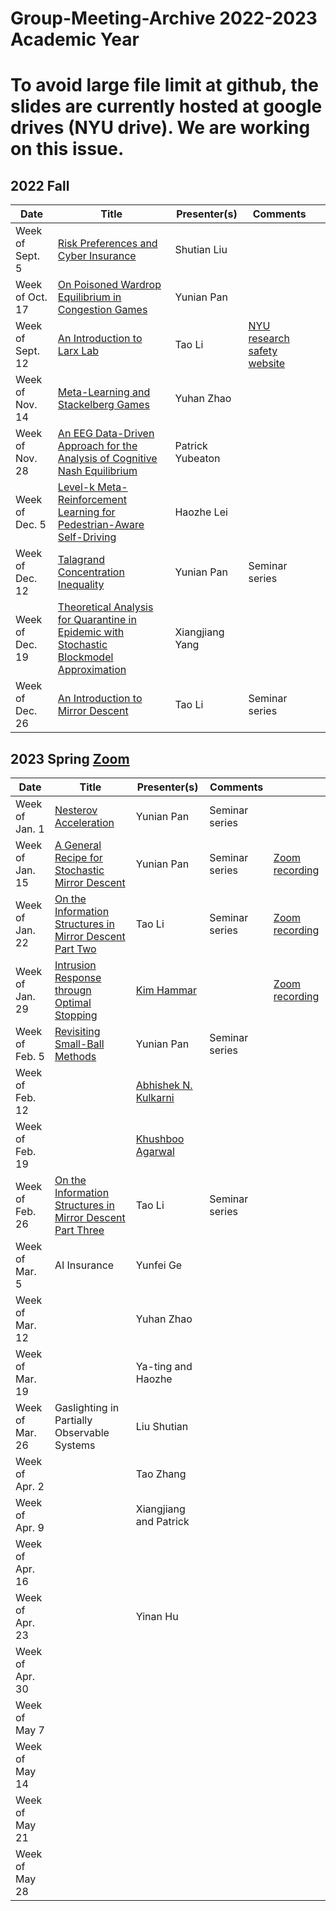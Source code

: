 # Group-Meeting-Archive 2022-2023 Academic Year
# To avoid large file limit at github, the slides are currently hosted at google drives (NYU drive). We are working on this issue. 

## 2022 Fall
| Date                | Title                | Presenter(s) | Comments |   |
|---------------------|----------------------|--------------|----------|---|
|  Week of Sept. 5    |  [Risk Preferences and Cyber Insurance](https://drive.google.com/file/d/15IAQqfdV_uO8E94WOJFYHeE_jGdyLMFg/view?usp=sharing)  |    Shutian Liu  |          |   |
|  Week of Oct. 17    | [On Poisoned Wardrop Equilibrium in Congestion Games]()   |    Yunian Pan  |          |   |
|  Week of Sept. 12   | [An Introduction to Larx Lab](https://drive.google.com/file/d/12djfHzpzuWJJVDN55ZGi3KrFQNAj-IKO/view?usp=sharing) |  Tao Li|   [NYU research safety website](https://www.nyu.edu/life/safety-health-wellness/research-and-laboratory-safety.html)  |   | 
| Week of Nov. 14 | [Meta-Learning and Stackelberg Games](https://drive.google.com/file/d/1wseX_fCLCsANPX1lyTG33SLnq6Q5265L/view?usp=sharing) | Yuhan Zhao | | |
|Week of Nov. 28| [An EEG Data-Driven Approach for the Analysis of Cognitive Nash Equilibrium](https://docs.google.com/presentation/d/1bB88g-FFVp2mQzFLlmyv80A1tBj5bJvD/edit?usp=share_link&ouid=108072553036143854923&rtpof=true&sd=true)| Patrick Yubeaton |  ||
|  Week of Dec. 5   | [Level-k Meta-Reinforcement Learning for Pedestrian-Aware Self-Driving](https://docs.google.com/presentation/d/1D4j-NqLEy_7eNYKJTe3ECcFe590JyKrb/edit?usp=share_link&ouid=103638511263455437345&rtpof=true&sd=true)|    Haozhe Lei  |       |   |
|  Week of Dec. 12   | [Talagrand Concentration Inequality](https://github.com/UnionPan/UnionPan.github.io/blob/master/posts/Talagrand/talagrand.pdf)|    Yunian Pan  |     Seminar series     |   |
|  Week of Dec. 19    | [Theoretical Analysis for Quarantine in Epidemic with Stochastic Blockmodel Approximation](https://drive.google.com/file/d/16lwhjE60E6YHX4v5oJRQju_4ebehwDT0/view?usp=sharing)   |    Xiangjiang Yang  |          |   |
|Week of Dec. 26| [An Introduction to Mirror Descent](https://drive.google.com/file/d/1K5WV32jVcdA2BpfaUsVKX-gVE4klpvia/view?usp=sharing) | Tao Li |  Seminar series ||

## 2023 Spring [Zoom](https://nyu.zoom.us/j/96879705237)
| Date                | Title                | Presenter(s) | Comments |   |
|---------------------|----------------------|--------------|----------|---|
|  Week of Jan. 1    | [Nesterov Acceleration](https://github.com/UnionPan/UnionPan.github.io/blob/master/posts/nesterov-acceleration/Group_Meeting_2023_Winter.pdf)   |    Yunian Pan  |       Seminar series    |   |
|  Week of Jan. 15    | [A General Recipe for Stochastic Mirror Descent](https://github.com/UnionPan/UnionPan.github.io/blob/master/posts/A-General-Recipe/Group_Meeting_2023_Winter_probability_bound_of_mirror_descent.pdf)   |    Yunian Pan  |      Seminar series     |[Zoom recording](https://nyu.zoom.us/rec/share/ozSTZirxik7ni7nJS1wl0FuQx80480fUwKfvG2RajhzfVVrgwp83TllPvljCQQJL.F5zrYVdVq5OZ7gI5)   |
|Week of Jan. 22| [On the Information Structures in Mirror Descent Part Two](https://drive.google.com/file/d/1j1_EnJyX2HhXbvIcMcNsBVJMEHh2O27x/view?usp=sharing)| Tao Li| Seminar series|[Zoom recording](https://zoom.us/rec/play/3jhk8jnCJ-X6wXelV8wXGSxZ4igrWgHa_vRlSefYvMMUtMgaGTwai9_KM-yoRlcRb3rdhHD8OdwkyOc6.l0QWSETAKV2Nx2tc?continueMode=true&iet=C6X_X7qtNmGoj1XSm_qdrRYWaPFdJYQWqbWjPoF2Fd8.AG._mStdqJRwawd2OICq1vOHgGhcVBypoizLZXvNttQb9CM_F6JfLTMKxC38OkR4Cgv4qOInxexMse779JLpQKr4FjsCol9bX1E8lrX4SULCYVuwStRSwI.Pc2otdCpMPrytWCRmECStQ.hAqgZE0oIOcVQOPP&_x_zm_rtaid=-jgti_ZIQoiNV_LOOOqwNg.1674852566185.7297f77f9a9ff9894206e130adf7d3cf&_x_zm_rhtaid=859)|
|Week of Jan. 29| [Intrusion Response througn Optimal Stopping](https://ieeexplore.ieee.org/document/9779345)|[Kim Hammar](https://www.kth.se/profile/kimham)||[Zoom recording](https://zoom.us/rec/play/WSGTADhh7tTtTMbYdS5jgCFiugF87iDJ-oQMUQZfksytIzmEHwQE08YXH_icdm3IAIh_Fhy71Yn9dKvH.zNMosS8kXCERYsjJ?continueMode=true&iet=0nFz9exhZqqxm69DWRxz7-5NGD2rdz6T1avaamqtsWc.AG.cFASyY25dliqFyuIDMm7uG-fpL6soBpIz7xlhPgtmzxpX_nvGJF_KFhovnFsHtYrPHoAOV1iXQrqc2nOWvvo6Pia0kexygfYeW0moos39khiFzonnRA.fibFbp-uAylUBKWMtHJ7JA.mxOCgTNgB7gFKdAp) |
|  Week of Feb. 5    | [Revisiting Small-Ball Methods]()   |    Yunian Pan  |       Seminar series    |   |
|Week of Feb. 12|     |[Abhishek N. Kulkarni](https://akulkarni.me/)| |||
|Week of Feb. 19|     |   [Khushboo Agarwal](https://www.ieor.iitb.ac.in/students/khushboo)                    |               |          |    |
|Week of Feb. 26|  [On the Information Structures in Mirror Descent Part Three]()   |       Tao Li             |     Seminar series          |          |    |
|Week of Mar. 5 |  AI Insurance   |    Yunfei Ge                   |               |          |    |
|Week of Mar. 12|     |    Yuhan Zhao         |               |          |    |
|Week of Mar. 19|     |    Ya-ting and Haozhe                   |               |          |    |
|Week of Mar. 26|  Gaslighting in Partially Observable Systems  | Liu Shutian                      |               |          |    |
|Week of Apr. 2 |     |    Tao Zhang                   |               |          |    |
|Week of Apr. 9 |     |    Xiangjiang and Patrick                  |               |          |    |
|Week of Apr. 16|     |                       |               |          |    |
|Week of Apr. 23|     |       Yinan Hu                |               |          |    |
|Week of Apr. 30|     |                       |               |          |    |
|Week of May 7  |     |                       |               |          |    |
|Week of May 14 |     |                       |               |          |    |
|Week of May 21 |     |                       |               |          |    |
|Week of May 28 |     |                       |               |          |    |





